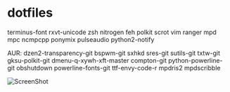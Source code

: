 dotfiles
========
terminus-font rxvt-unicode zsh nitrogen feh polkit scrot vim ranger mpd mpc ncmpcpp ponymix pulseaudio python2-notify

AUR: dzen2-transparency-git bspwm-git sxhkd sres-git sutils-git txtw-git gksu-polkit-git dmenu-q-xywh-xft-master compton-git python-powerline-git obshutdown powerline-fonts-git ttf-envy-code-r mpdris2 mpdscribble

![ScreenShot](https://raw.githubusercontent.com/calarco/dotfiles/master/screenshot.png)
